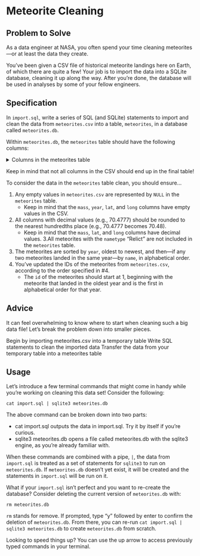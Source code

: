 # Meteorite Cleaning
## Problem to Solve
As a data engineer at NASA, you often spend your time cleaning meteorites—or at least the data they create.

You’ve been given a CSV file of historical meteorite landings here on Earth, of which there are quite a few! Your job is to import the data into a SQLite database, cleaning it up along the way. After you’re done, the database will be used in analyses by some of your fellow engineers.

## Specification
In `import.sql`, write a series of SQL (and SQLite) statements to import and clean the data from `meteorites.csv` into a table, `meteorites`, in a database called `meteorites.db`.

Within `meteorites.db`, the `meteorites` table should have the following columns:

<details>
<summary>Columns in the meteorites table</summary>

- `id`, which represents the unique ID of the meteorite.
- `name`, which represents the given name of the meteorite.
- `class`, which is the classification of the meteorite, according to the traditional classification scheme.
- `mass`, which is the weight of the meteorite, in grams.
- `discovery`, which is either “Fell” or “Found”. “Fell” indicates the meteorite was seen falling to Earth, whereas “Found” indicates the meteorite was found only after landing on Earth.
- `year`, which is the year in which the the meteorite was discovered.
- `lat`, which is the latitude at which the meteorite landed.
- `long`, which is the longitude at which the meteorite landed.
</details>

Keep in mind that not all columns in the CSV should end up in the final table!

To consider the data in the `meteorites` table clean, you should ensure…

1. Any empty values in `meteorites.csv` are represented by `NULL` in the `meteorites` table.
    - Keep in mind that the `mass`, `year`, `lat`, and `long` columns have empty values in the CSV.
2. All columns with decimal values (e.g., 70.4777) should be rounded to the nearest hundredths place (e.g., 70.4777 becomes 70.48).
    - Keep in mind that the `mass`, `lat`, and `long` columns have decimal values.
3.All meteorites with the `nametype` “Relict” are not included in the `meteorites` table.
4. The meteorites are sorted by `year`, oldest to newest, and then—if any two meteorites landed in the same year—by `name`, in alphabetical order.
5. You’ve updated the IDs of the meteorites from `meteorites.csv`, according to the order specified in #4.
    - The `id` of the meteorites should start at 1, beginning with the meteorite that landed in the oldest year and is the first in alphabetical order for that year.

## Advice
It can feel overwhelming to know where to start when cleaning such a big data file! Let’s break the problem down into smaller pieces.

Begin by importing meteorites.csv into a temporary table
Write SQL statements to clean the imported data
Transfer the data from your temporary table into a meteorites table

## Usage
Let’s introduce a few terminal commands that might come in handy while you’re working on cleaning this data set! Consider the following:
```
cat import.sql | sqlite3 meteorites.db
```
The above command can be broken down into two parts:

- cat import.sql outputs the data in import.sql. Try it by itself if you’re curious.
- sqlite3 meteorites.db opens a file called meteorites.db with the sqlite3 engine, as you’re already familiar with.

When these commands are combined with a pipe, `|`, the data from `import.sql` is treated as a set of statements for `sqlite3` to run on `meteorites.db`. If `meteorites.db` doesn’t yet exist, it will be created and the statements in `import.sql` will be run on it.

What if your `import.sql` isn’t perfect and you want to re-create the database? Consider deleting the current version of `meteorites.db` with:
```
rm meteorites.db
```
`rm` stands for remove. If prompted, type “y” followed by enter to confirm the deletion of `meteorites.db`. From there, you can re-run `cat import.sql | sqlite3 meteorites.db` to create `meteorites.db` from scratch.

Looking to speed things up? You can use the up arrow to access previously typed commands in your terminal.